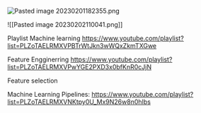 
![Pasted image 20230201182355.png](app://local/Users/cdp/Documents/UdaySpace/Obsidian/udayverse/Pasted%20image%2020230201182355.png?1675256035887)


![[Pasted image 20230202110041.png]]

Playlist
Machine learning 
https://www.youtube.com/playlist?list=PLZoTAELRMXVPBTrWtJkn3wWQxZkmTXGwe

Feature Engginerring
https://www.youtube.com/playlist?list=PLZoTAELRMXVPwYGE2PXD3x0bfKnR0cJjN


Feature selection

Machine Learning Pipelines: https://www.youtube.com/playlist?list=PLZoTAELRMXVNKtpy0U_Mx9N26w8n0hIbs
